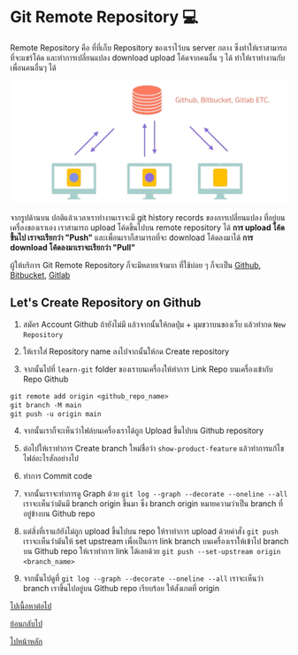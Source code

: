 # Git Remote Repository 💻

Remote Repository คือ ที่ที่เก็บ Repository ของเราไว้บน server กลาง ซึ่งทำให้เราสามารถที่จะแชร์โค้ด และทำการเปลี่ยนแปลง download upload โค้ดจากคนอื่น ๆ ได้ ทำให้เราทำงานกับเพื่อนคนอื่นๆ ได้

![Git remote repository](./images/remote-repository.gif)

จากรูปด้านบน ปกติแล้วเวลาเราทำงานเราจะมี git history records ของการเปลี่ยนแปลง ที่อยู่บนเครื่องของเราเอง เราสามารถ upload โค้ดขึ้นไปบน remote repository ได้ **การ upload โค้ดขึ้นไป เราจะเรียกว่า "Push"** และเพื่อนเราก็สามารถที่จะ download โค้ดลงมาได้ **การ download โค้ดลงมาเราจะเรียกว่า "Pull"**

ผู้ให้บริการ Git Remote Repository ก็จะมีหลายเจ้ามาก ที่ใช้บ่อย ๆ ก็จะเป็น [Github](https://github.com/), [Bitbucket](https://bitbucket.org/product), [Gitlab](https://about.gitlab.com/)

## Let's Create Repository on Github

1. สมัคร Account Github ถ้ายังไม่มี แล้วจากนั้นให้กดปุ่ม + มุมขวาบนของเว็บ แล้วทำกด `New Repository`

2. ให้เราใส่ Repository name ลงไปจากนั้นให้กด Create repository

3. จากนั้นไปที่ `learn-git` folder ของเราบนเครื่องให้ทำการ Link Repo บนเครื่องเข้ากับ Repo Github

```
git remote add origin <github_repo_name>
git branch -M main
git push -u origin main
```

4. จากนั้นเราก็จะเห็นว่าไฟล์บนเครื่องเราได้ถูก Upload ขึ้นไปบน Github repository

5. ต่อไปให้เราทำการ Create branch ใหม่ชื่อว่า `show-product-feature` แล้วทำการแก้ไขไฟล์อะไรสักอย่างไป

6. ทำการ Commit code

7. จากนั้นเราจะทำการดู Graph ด้วย `git log --graph --decorate --oneline --all` เราจะเห็นว่ามันมี branch origin ขึ้นมา ซึ่ง branch origin หมายความว่าเป็น branch ที่อยู่ข้างบน Github repo

8. แต่สิ่งที่เราแก้ยังไม่ถูก upload ขึ้นไปบน repo ให้ราทำการ upload ด้วยคำสั่ง `git push` เราจะเห็นว่่ามันให้ set upstream เพื่อเป็นการ link branch บนเครื่องเราให้เข้าไป branch บน Github repo ให้เราทำการ link ได้เลยด้วย `git push --set-upstream origin <branch_name>`

9. จากนั้นไปดูที่ `git log --graph --decorate --oneline --all` เราจะเห็นว่า branch เราขึ้นไปอยู่บน Github repo เรียบร้อย ให้สังเกตที่ origin

[ไปเนื้อหาต่อไป](https://github.com/napatwongchr/intro-to-git/blob/main/lessons/5-pull-requests.md)

[ย้อนกลับไป](https://github.com/napatwongchr/intro-to-git/blob/main/lessons/3-git-branches-and-merging.md)

[ไปหน้าหลัก](https://github.com/napatwongchr/intro-to-git/blob/main/README.md)
